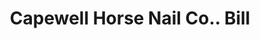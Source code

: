 ---
doi: 10.7916/D8GT705J
date_other: '1903'
date_other_textual: '1903'
form: printed ephemera
genre:
- Invoices
name:
- Capewell Horse Nail Co.
object_in_context_url: https://biggert.cul.columbia.edu/items/view/ave_biggert_00070
subject_hierarchical_geographic:
- Hartford, Connecticut, United States
subject_name:
- Capewell Horse Nail Co.
title: Capewell Horse Nail Co.. Bill
sort_title: Capewell Horse Nail Co.. Bill
call_number: ave_biggert_00070
coordinates:
- 41.7625,-72.67416666666666
pid: ave_biggert_00070
identifiers: ave_biggert_00070
thumbnail: https://derivativo-1.library.columbia.edu/iiif/2/ldpd:342744/full/!256,256/0/native.jpg
permalink: /biggert/ave_biggert_00070/
layout: iiif-image-page
---